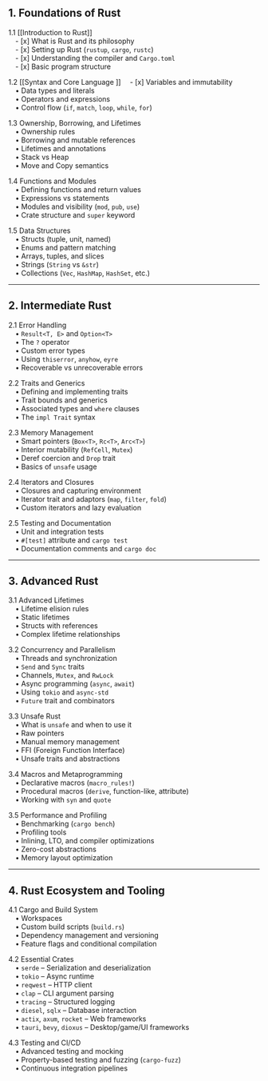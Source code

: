 
## 1. Foundations of Rust

1.1 [[Introduction to Rust]]  
 - [x] What is Rust and its philosophy  
 - [x] Setting up Rust (`rustup`, `cargo`, `rustc`)  
 - [x] Understanding the compiler and `Cargo.toml`  
 - [x] Basic program structure

1.2 [[Syntax and Core Language ]] 
 - [x] Variables and immutability  
 • Data types and literals  
 • Operators and expressions  
 • Control flow (`if`, `match`, `loop`, `while`, `for`)

1.3 Ownership, Borrowing, and Lifetimes  
 • Ownership rules  
 • Borrowing and mutable references  
 • Lifetimes and annotations  
 • Stack vs Heap  
 • Move and Copy semantics

1.4 Functions and Modules  
 • Defining functions and return values  
 • Expressions vs statements  
 • Modules and visibility (`mod`, `pub`, `use`)  
 • Crate structure and `super` keyword

1.5 Data Structures  
 • Structs (tuple, unit, named)  
 • Enums and pattern matching  
 • Arrays, tuples, and slices  
 • Strings (`String` vs `&str`)  
 • Collections (`Vec`, `HashMap`, `HashSet`, etc.)

---

## 2. Intermediate Rust

2.1 Error Handling  
 • `Result<T, E>` and `Option<T>`  
 • The `?` operator  
 • Custom error types  
 • Using `thiserror`, `anyhow`, `eyre`  
 • Recoverable vs unrecoverable errors

2.2 Traits and Generics  
 • Defining and implementing traits  
 • Trait bounds and generics  
 • Associated types and `where` clauses  
 • The `impl Trait` syntax

2.3 Memory Management  
 • Smart pointers (`Box<T>`, `Rc<T>`, `Arc<T>`)  
 • Interior mutability (`RefCell`, `Mutex`)  
 • Deref coercion and `Drop` trait  
 • Basics of `unsafe` usage

2.4 Iterators and Closures  
 • Closures and capturing environment  
 • Iterator trait and adaptors (`map`, `filter`, `fold`)  
 • Custom iterators and lazy evaluation

2.5 Testing and Documentation  
 • Unit and integration tests  
 • `#[test]` attribute and `cargo test`  
 • Documentation comments and `cargo doc`

---

## 3. Advanced Rust

3.1 Advanced Lifetimes  
 • Lifetime elision rules  
 • Static lifetimes  
 • Structs with references  
 • Complex lifetime relationships

3.2 Concurrency and Parallelism  
 • Threads and synchronization  
 • `Send` and `Sync` traits  
 • Channels, `Mutex`, and `RwLock`  
 • Async programming (`async`, `await`)  
 • Using `tokio` and `async-std`  
 • `Future` trait and combinators

3.3 Unsafe Rust  
 • What is `unsafe` and when to use it  
 • Raw pointers  
 • Manual memory management  
 • FFI (Foreign Function Interface)  
 • Unsafe traits and abstractions

3.4 Macros and Metaprogramming  
 • Declarative macros (`macro_rules!`)  
 • Procedural macros (`derive`, function-like, attribute)  
 • Working with `syn` and `quote`

3.5 Performance and Profiling  
 • Benchmarking (`cargo bench`)  
 • Profiling tools  
 • Inlining, LTO, and compiler optimizations  
 • Zero-cost abstractions  
 • Memory layout optimization

---

## 4. Rust Ecosystem and Tooling

4.1 Cargo and Build System  
 • Workspaces  
 • Custom build scripts (`build.rs`)  
 • Dependency management and versioning  
 • Feature flags and conditional compilation

4.2 Essential Crates  
 • `serde` – Serialization and deserialization  
 • `tokio` – Async runtime  
 • `reqwest` – HTTP client  
 • `clap` – CLI argument parsing  
 • `tracing` – Structured logging  
 • `diesel`, `sqlx` – Database interaction  
 • `actix`, `axum`, `rocket` – Web frameworks  
 • `tauri`, `bevy`, `dioxus` – Desktop/game/UI frameworks

4.3 Testing and CI/CD  
 • Advanced testing and mocking  
 • Property-based testing and fuzzing (`cargo-fuzz`)  
 • Continuous integration pipelines